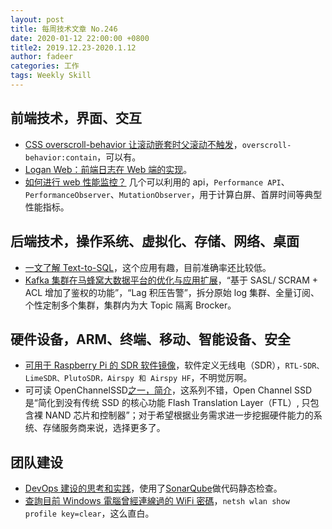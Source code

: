 ```yaml
---
layout: post
title: 每周技术文章 No.246
date: 2020-01-12 22:00:00 +0800
title2: 2019.12.23-2020.1.12
author: fadeer
categories: 工作
tags: Weekly Skill
---
```


## 前端技术，界面、交互

- [CSS overscroll-behavior 让滚动嵌套时父滚动不触发](https://www.zhangxinxu.com/wordpress/2020/01/css-overscroll-behavior/)，`overscroll-behavior:contain`，可以有。
- [Logan Web：前端日志在 Web 端的实现](https://tech.meituan.com/2020/01/09/meituan-logan.html)。
- [如何进行 web 性能监控？](http://www.alloyteam.com/2020/01/14184/) 几个可以利用的 api，`Performance API`、`PerformanceObserver`、`MutationObserver`，用于计算白屏、首屏时间等典型性能指标。

## 后端技术，操作系统、虚拟化、存储、网络、桌面

- [一文了解 Text-to-SQL](https://www.jiqizhixin.com/articles/2019-12-27-11)，这个应用有趣，目前准确率还比较低。
- [Kafka 集群在马蜂窝大数据平台的优化与应用扩展](https://mp.weixin.qq.com/s/yCn1HQ_R9QazznP1AyMmjg)，“基于 SASL/ SCRAM + ACL 增加了鉴权的功能”，“Lag 积压告警”，拆分原始 log 集群、全量订阅、个性定制多个集群，集群内为大 Topic 隔离 Brocker。

## 硬件设备，ARM、终端、移动、智能设备、安全

- [可用于 Raspberry Pi 的 SDR 软件镜像](https://www.solidot.org/story?sid=63059)，软件定义无线电（SDR），`RTL-SDR、LimeSDR、PlutoSDR，Airspy 和 Airspy HF`，不明觉厉啊。
- 可可读 OpenChannelSSD[之一，简介](http://www.ssdfans.com/blog/2019/12/30/%e5%8f%af%e5%8f%af%e8%af%bbopenchannelssd%e4%b9%8b%e4%b8%80_%e7%ae%80%e4%bb%8b/)，这系列不错，Open Channel SSD 是“简化到没有传统 SSD 的核心功能 Flash Translation Layer（FTL）, 只包含裸 NAND 芯片和控制器”；对于希望根据业务需求进一步挖掘硬件能力的系统、存储服务商来说，选择更多了。

## 团队建设

- [DevOps 建设的思考和实践](https://tech.youzan.com/red-light-of-efficiency-improvement-via-devops/)，使用了[SonarQube](https://github.com/SonarSource/sonarqube)做代码静态检查。
- [查詢目前 Windows 電腦曾經連線過的 WiFi 密碼](https://blog.miniasp.com/post/2020/01/12/Retrieve-Wi-Fi-password-in-Windows)，`netsh wlan show profile key=clear`，这么直白。
